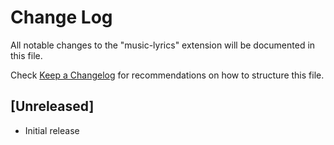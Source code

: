 # Change Log

All notable changes to the "music-lyrics" extension will be documented in this file.

Check [Keep a Changelog](http://keepachangelog.com/) for recommendations on how to structure this file.

## [Unreleased]

- Initial release